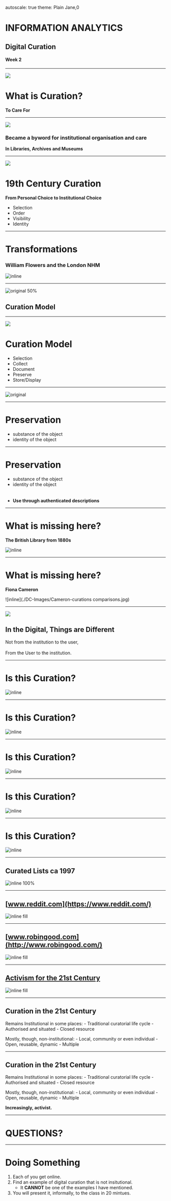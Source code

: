 autoscale: true
theme: Plain Jane,0

# INFORMATION ANALYTICS

## Digital Curation
#### Week 2


---

![ ](./DC-Images/Worms-Museum.jpg)

# What is Curation?

**To Care For**

---

![ ](./DC-Images/British-Library-Reading-Room.jpg)

### Became a byword for institutional organisation and care

**In Libraries, Archives and Museums**

---

![ ](./DC-Images/Pitt-Rivers-Museum-1901.jpg)

# 19th Century Curation

**From Personal Choice to Institutional Choice**

- Selection
- Order
- Visibility
- Identity

---

# Transformations

### **William Flowers and the London NHM**

![inline](./DC-Images/wm-flower.jpg)

---

![original 50%](./DC-Images/Collections-Trust-Collections-Management-Process-2016.jpg)

## Curation Model

---

![ ](./DC-Images/Archivist.jpg)

# Curation Model

- Selection
- Collect
- Document
- Preserve
- Store/Display

---

![original](./DC-Images/DCCLifecycle-1.jpg)

---

# Preservation

- substance of the object
- identity of the object

---

# Preservation

- substance of the object
- identity of the object
<br><br><br>
- **Use through authenticated descriptions**

---

# What is missing here?

**The British Library from 1880s**

![inline](./DC-Images/British-Library-Reading-Room.jpg)

---

# What is missing here?

**Fiona Cameron**

![inline](./DC-Images/Cameron-curations comparisons.jpg)

---

![ ](./DC-Images/Social-Media-Desire.jpg)

## **In the Digital, Things are Different**

Not from the institution to the user, <br> <br>From the User to the institution.

---

# Is this Curation?

![inline](./DC-Images/Storify.jpg)

---

# Is this Curation?

![inline](./DC-Images/Pinterest.jpg)

---

# Is this Curation?

![inline](./DC-Images/Amazon.jpg)

---

# Is this Curation?

![inline](./DC-Images/Wikipedia.jpg)

---

# Is this Curation?

![inline](./DC-Images/Tripadvisor.jpg)

---

## **Curated Lists ca 1997**

![inline 100%](./DC-Images/Yahoo-Curated-Lists-1997.png)

---

## **[www.reddit.com](https://www.reddit.com/)**

![inline fill](./DC-Images/Reddit.jpg)

---

## **[www.robingood.com](http://www.robingood.com/)**

![inline fill](./DC-Images/Robin-Good-Content-Creation.jpg)

---

## **[Activism for the 21st Century](http://21stcenturyactivist.weebly.com/digital-curation.html)**

![inline fill](./DC-Images/Activism-21st-Century.jpg)

---

## **Curation in the 21st Century**

Remains Institutional in some places:
    - Traditional curatorial life cycle
    - Authorised and situated
    - Closed resource

Mostly, though, non-institutional:
    - Local, community or even individual
    - Open, reusable, dynamic
    - Multiple

---

## **Curation in the 21st Century**

Remains Institutional in some places:
    - Traditional curatorial life cycle
    - Authorised and situated
    - Closed resource

Mostly, though, non-institutional:
    - Local, community or even individual
    - Open, reusable, dynamic
    - Multiple

**Increasingly, activist.**

---

# **QUESTIONS?**

---

# Doing Something

1. Each of you get online.
1. Find an example of digital curation that is not insitutional.
    - It **CANNOT** be one of the examples I have mentioned.
1. You will present it, informally, to the class in 20 mintues.
